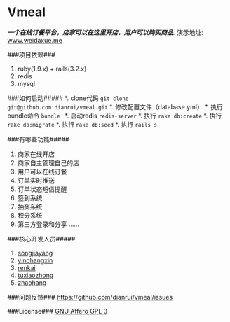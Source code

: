 Vmeal
=====================
***一个在线订餐平台，店家可以在这里开店，用户可以购买商品.***
演示地址: www.weidaxue.me


###项目依赖###

1. ruby(1.9.x) + rails(3.2.x)
2. redis
3. mysql


###如何启动#####
*. clone代码 `git clone git@github.com:dianrui/vmeal.git`
*. 修改配置文件（database.yml）
*. 执行bundle命令 `bundle `
*. 启动redis `redis-server`
*. 执行 `rake db:create`
*. 执行 `rake db:migrate`
*. 执行 `rake db:seed`
*. 执行 `rails s`

###有哪些功能#####

1. 商家在线开店
2. 商家自主管理自己的店
3. 用户可以在线订餐
4. 订单实时推送
5. 订单状态短信提醒
6. 签到系统
7. 抽奖系统
8. 积分系统
9. 第三方登录和分享
......

###核心开发人员#####
1. [songjiayang](https://github.com/songjiayang)
2. [yinchangxin](https://github.com/YinChangXin)
3. [renkai](https://github.com/Ailenswpu)
4. [tuxiaozhong](https://github.com/tuoxiaozhong)
5. [zhaohang]()


###问题反馈###
https://github.com/dianrui/vmeal/issues

###License###
[GNU Affero GPL 3](http://www.gnu.org/licenses/agpl-3.0.html)







